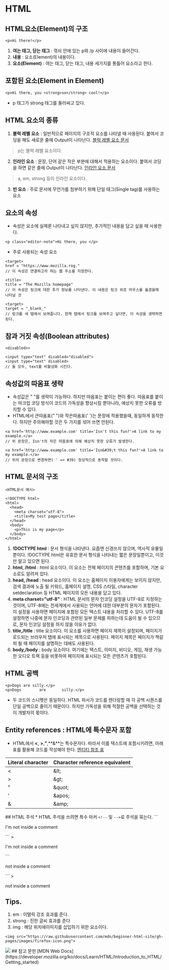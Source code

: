 # HTML
## HTML요소(Element)의 구조
```
<p>Hi there!</p>
```
1. **여는 태그, 닫는 태그** : 꺾쇠 안에 있는 p와 /p 사이에 내용이 들어간다.
2. **내용** : 요소(Element)의 내용이다.
3. **요소(Element)** : 여는 태그, 닫는 태그, 내용 세가지를 통틀어 요소라고 한다. 
## 포함된 요소(Element in Element)
```
<p>Hi there, you <strong>so</strong> cool!</p>
```
- p 태그가 strong 태그를 둘러싸고 있다.
## HTML 요소의 종류
1. **블럭 레벨 요소** : 일반적으로 페이지의 구조적 요소를 나타낼 때 사용된다. 붙여서 코딩을 해도 새로운 줄에 Output이 나타난다. [블럭 레벨 요소 문서](https://developer.mozilla.org/en-US/docs/Web/HTML/Block-level_elements)
> p는 블럭 레벨 요소이다.
2. **인라인 요소** : 문장, 단어 같은 작은 부분에 대해서 적용하는 요소이다. 붙여서 코딩을 하면 같은 줄에 Output이 나타난다. [인라인 요소 문서](https://developer.mozilla.org/en-US/docs/Web/HTML/Inline_elements)
> a, em, strong 등이 인라인 요소이다.
3. **빈 요소** : 주로 문서에 무언가를 첨부하기 위해 단일 태그(Single tag)를 사용하는 요소
## 요소의 속성
- 속성은 요소에 실제론 나타내고 싶지 않지만, 추가적인 내용을 담고 싶을 때 사용한다.
```
<p class="editor-note">Hi there, you </p>
```
- 주로 사용되는 속성 요소
```
<target>
href = "https://www.mozilla.rog."
// 이 속성은 연결하고자 하는 웹 주소를 지정한다.
```
```
<title>
title = "The Mozilla homepage"
// 이 속성은 링크에 대한 추가 정보를 나타낸다. 이 내용은 링크 위로 마우스를 옮겼을때 나타날 것
```
```
<target>
target = "_blank_"
// 링크를 새 탭에서 보여줍니다. 현재 탭에서 링크를 보여주고 싶다면, 이 속성을 생략하면 된다.
```
## 참과 거짓 속성(Boolean attributes)
```
<disabled>>

<input type="text" disabled="disabled">
<input type="text" disabled>
// 둘 모두, text를 비활성화 시킨다.
```
## 속성값의 따옴표 생략
- 속성값은 " "를 생략이 가능하다. 하지만 따옴표는 붙이는 편이 좋다. 따옴표를 붙이는 마크업 코딩 방식이 코드의 가독성을 향상시킬 뿐아니라, 예상치 못한 오류를 방지할 수 있다.
- HTML에서 큰따옴표(" ")와 작은따옴표(' ')는 문장에 적용했을때, 동일하게 동작한다. 하지만 주의해야할 것은 두 가지를 섞어 쓰면 안된다.
```
<a href='http://www.example.com' title='Isn't this fun?'>A link to my example.</a>
// 위 문장은, Isn't의 작은 따옴표에 의해 예상치 못한 오류가 발생한다.
```
```
<a href='http://www.example.com' title='Isn&#39;t this fun?'>A link to my example.</a>
// 위의 문장으로 변경하면( ' => #39) 정상적으로 동작할 것이다.
```
## HTML 문서의 구조
```
<HTML문서 예시>

<!DOCTYPE html>
<html>
  <head>
    <meta charset="utf-8">
    <title>My test page</title>
  </head>
  <body>
    <p>This is my page</p>
  </body>
</html>
```
1. **!DOCTYPE html** : 문서 형식을 나타낸다. 요즘엔 신경쓰지 않으며, 역사적 유물일 뿐이다. !DOCTYPE html은 유효한 문서 형식을 나타내는 짧은 문장일뿐이고, 이것만 알고 있으면 된다.
2. **html, /html** : html 요소이다. 이 요소는 전체 페이지의 콘텐츠를 포함하며, 기본 요소로도 알려져 있다.
3. **head, /head** : head 요소이다. 이 요소는 홈페이지 이용자에게는 보이지 않지만, 검색 결과에 노출 될 키워드, 홈페이지 설명, CSS 스타일, character setdeclaration 등 HTML 페이지의 모든 내용을 담고 있다.
4. **meta charset="utf-8"** : HTML 문서의 문자 인코딩 설정을 UTF-8로 지정하는 것이며, UTF-8에는 전세계에서 사용되는 언어에 대한 대부분의 문자가 포함된다. 이 설정을 사용하면 페이지에 포함된 모든 텍스트 내용을 처리할 수 있다. UTF-8를 설정하면 나중에 문자 인코딩과 관련된 일부 문제를 피하는데 도움이 될 수 있으므로, 문자 인코딩 설정을 하지 않을 이유가 없다.
5. **title,/title** : title 요소이다. 이 요소를 사용하면 페이지 제목이 설정되며, 페이지가 로드되는 브라우저 탭에 표시되는 제목으로 사용된다. 페이지 제목은 페이지가 책갈피 될 때 페이지를 설명하는 데에도 사용된다.
6. **body,/body** : body 요소이다. 여기에는 텍스트, 이미지, 비디오, 게임, 재생 가능한 오디오 트랙 등을 비롯하여 페이지에 표시되는 모든 콘텐츠가 포함된다.
## HTML 공백
```
<p>Dogs are silly.</p>
<p>Dogs        are       silly.</p>
```
* 두 코드의 스니펫은 동일하다. HTML 파서가 코드를 렌더링할 때 각 공백 시퀀스를 단일 공백으로 줄이기 때문이다. 하지만 가독성을 위해 적절한 공백을 선택하는 것이 개발자의 몫이다.

## Entity references : HTML에 특수문자 포함
* HTML에서 **&lt;**, **&gt;**,**&quot;**,**&amp;**는 특수문자다. 따라서 이를 텍스트에 포함시키려면, 아래 표를 활용해 코드를 작성해야 한다. [엔티티 참조 표](https://en.wikipedia.org/wiki/List_of_XML_and_HTML_character_entity_references)
<table class="standard-table">
 <thead>
  <tr>
   <th scope="col">Literal character</th>
   <th scope="col">Character reference equivalent</th>
  </tr>
 </thead>
 <tbody>
  <tr>
   <td>&lt;</td>
   <td>&amp;lt;</td>
  </tr>
  <tr>
   <td>&gt;</td>
   <td>&amp;gt;</td>
  </tr>
  <tr>
   <td>"</td>
   <td>&amp;quot;</td>
  </tr>
  <tr>
   <td>'</td>
   <td>&amp;apos;</td>
  </tr>
  <tr>
   <td>&amp;</td>
   <td>&amp;amp;</td>
  </tr>
 </tbody>
</table>
## HTML 주석
* HTML 주석을 쓰려면 특수 마커 <code>&lt;!--</code>&nbsp;및&nbsp;<code>--&gt;</code>로 주석을 묶는다.
```
<p>I'm not inside a comment</p>
```
> <p>I'm not inside a comment</p>
```
<p><!--I'm--> not inside a comment</p>
```
> <p><!--I'm--> not inside a comment</p>

## Tips.
1. em : 이탤릭 강조 효과를 준다.
2. strong : 진한 글씨 효과를 준다
3. img : 해당 위치에이미지를 삽입하기 위한 요소이다.
```
<img src="https://raw.githubusercontent.com/mdn/beginner-html-site/gh-pages/images/firefox-icon.png">
```
<img src="https://raw.githubusercontent.com/mdn/beginner-html-site/gh-pages/images/firefox-icon.png"> 
## 참고 문헌
[MDN Web Docs](https://developer.mozilla.org/ko/docs/Learn/HTML/Introduction_to_HTML/Getting_started)
